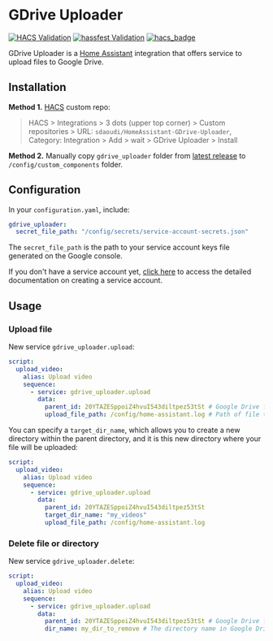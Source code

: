 # GDrive Uploader

[![HACS Validation](https://github.com/sdaoudi/HomeAssistant-GDrive-Uploader/actions/workflows/hacs.yaml/badge.svg)](https://github.com/sdaoudi/HomeAssistant-GDrive-Uploader/actions/workflows/hacs.yaml)
[![hassfest Validation](https://github.com/sdaoudi/HomeAssistant-GDrive-Uploader/actions/workflows/hass.yaml/badge.svg)](https://github.com/sdaoudi/HomeAssistant-GDrive-Uploader/actions/workflows/hass.yaml)
[![hacs_badge](https://img.shields.io/badge/HACS-Custom-41BDF5.svg)](https://github.com/custom-components/hacs)

GDrive Uploader is a [Home Assistant](https://www.home-assistant.io/)  integration that offers service to upload files to Google Drive.

## Installation

**Method 1.** [HACS](https://hacs.xyz/) custom repo:

> HACS > Integrations > 3 dots (upper top corner) > Custom repositories > URL: `sdaoudi/HomeAssistant-GDrive-Uploader`, Category: Integration > Add > wait > GDrive Uploader > Install

**Method 2.** Manually copy `gdrive_uploader` folder from [latest release](https://github.com/sdaoudi/HomeAssistant-GDrive-Uploader/releases/latest) to `/config/custom_components` folder.

## Configuration

In your `configuration.yaml`, include:

```yaml
gdrive_uploader:
  secret_file_path: "/config/secrets/service-account-secrets.json"
```

The `secret_file_path` is the path to your service account keys file generated on the Google console.

If you don't have a service account yet, [click here](./SERVICE_ACCOUNT.md) to access the detailed documentation on creating a service account.

## Usage

### Upload file

New service `gdrive_uploader.upload`:

```yaml
script:
  upload_video:
    alias: Upload video
    sequence:
      - service: gdrive_uploader.upload
        data:
          parent_id: 20YTAZESppoiZ4hvuI543diltpez53tSt # Google Drive folder ID
          upload_file_path: /config/home-assistant.log # Path of file to upload
```

You can specify a `target_dir_name`, which allows you to create a new directory within the parent directory, and it is this new directory where your file will be uploaded:

```yaml
script:
  upload_video:
    alias: Upload video
    sequence:
      - service: gdrive_uploader.upload
        data:
          parent_id: 20YTAZESppoiZ4hvuI543diltpez53tSt
          target_dir_name: "my_videos"
          upload_file_path: /config/home-assistant.log
```

### Delete file or directory

New service `gdrive_uploader.delete`:

```yaml
script:
  upload_video:
    alias: Upload video
    sequence:
      - service: gdrive_uploader.upload
        data:
          parent_id: 20YTAZESppoiZ4hvuI543diltpez53tSt # Google Drive folder ID
          dir_name: my_dir_to_remove # The directory name in Google Drive
```
